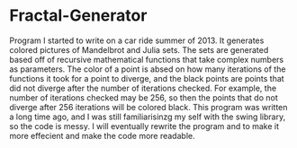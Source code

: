 # Fractal-Generator
Program I started to write on a car ride summer of 2013.  It generates colored pictures of Mandelbrot and Julia sets.
The sets are generated based off of recursive mathematical functions that take complex numbers as parameters. The color of a point is absed on how many iterations of the functions it took for a point to diverge, and the black points are points that did not diverge after the number of iterations checked.  For example, the number of iterations checked may be 256, so then the points that do not diverge after 256 iterations will be colored black. 
This program was written a long time ago, and I was still familiarisinzg my self with the swing library, so the code is messy.  I will eventually rewrite the program and to make it more effecient and make the code more readable.
